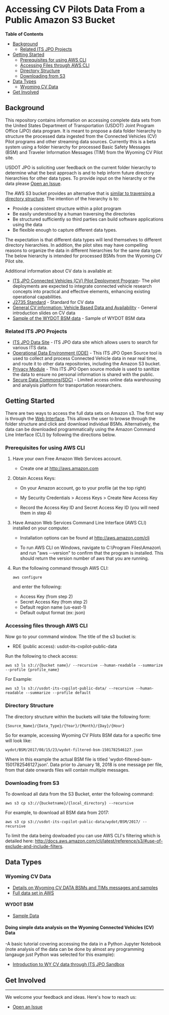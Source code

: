 # Accessing CV Pilots Data From a Public Amazon S3 Bucket


**Table of Contents**

* [Background](#backgound)
	* [Related ITS JPO Projects](#related-its-jpo-projects)
* [Getting Started](#getting-started)
	* [Prerequisites for using AWS CLI](#prerequisites-for-using-aws-cli)
	* [Accessing Files through AWS CLI](#accessing-files-through-aws-cli)
	* [Directory Structure](#directory-structure)
	* [Downloading from S3](#downloading-from-s3)
 * [Data Types](#data-types)
 	* [Wyoming CV Data](#wyoming-cv-data)
* [Get Involved](#get-involved)

## Background
This repository contains information on accessing complete data sets from the United States Department of Transportation (USDOT) Joint Program Office (JPO) data program. It is meant to propose a data folder hierarchy to structure the processed data ingested from the Connected Vehicles (CV) Pilot programs and other streaming data sources. Currently this is a beta system using a folder hierarchy for processed Basic Safety Messages (BSM) and Traveler Information Messages (TIM) from the Wyoming CV Pilot site.

USDOT JPO is soliciting user feedback on the current folder hierarchy to determine what the best approach is and to help inform future directory hierarchies for other data types. To provide input on the hierarchy or the data please [Open an Issue](https://github.com/usdot-its-jpo-data-portal/sandbox/issues). 

The AWS S3 bucket provides an alternative that is [similar to traversing a directory structure](http://usdot-its-cvpilot-public-data.s3.amazonaws.com/index.html). The intention of the hierarchy is to: 

- Provide a consistent structure within a pilot program
- Be easily understood by a human traversing the directories
- Be structured sufficiently so third parties can build software applications using the data
- Be flexible enough to capture different data types. 

The expectation is that different data types will lend themselves to different directory hierarchies. In addition, the pilot sites may have compelling reasons to organize the data in different hierarchies for the same data type. The below hierarchy is intended for processed BSMs from the Wyoming CV Pilot site. 

Additional information about CV data is available at:

- [ITS JPO Connected Vehicles (CV) Pilot Deployment Program](https://www.its.dot.gov/pilots/cv_pilot_plan.htm)-  The pilot deployments are expected to integrate connected vehicle research concepts into practical and effective elements, enhancing existing operational capabilities.
- [J2735 Standard](http://standards.sae.org/j2735_201603/) -  Standard for CV data
- [General CV information: Vehicle Based Data and Availability](https://www.its.dot.gov/itspac/october2012/PDF/data_availability.pdf) - General introduction slides on CV data
- [Sample of the WYDOT BSM data](https://data.transportation.gov/Automobiles/Wyoming-CV-Pilot-Basic-Safety-Message-One-Day-Samp/9k4m-a3jc) - Sample of WYDOT BSM data

### Related ITS JPO Projects

- [ITS JPO Data Site](https://www.its.dot.gov/data/) -  ITS JPO data site which allows users to search for various ITS data.
- [Operational Data Environment (ODE)](https://github.com/usdot-jpo-ode/jpo-ode) - This ITS JPO Open Source tool is used to collect and process Connected Vehicle data in near real time, and route it to other data repositories, including the Amazon S3 bucket.  
- [Privacy Module](https://github.com/usdot-jpo-ode/jpo-cvdp) - This ITS JPO Open source module is used to sanitize the data to ensure no personal information is shared with the public.  
- [Secure Data Commons(SDC)](https://github.com/usdot-jpo-sdc) - Limited access online data warehousing and analysis platform for transportation researchers.



## Getting Started

There are two ways to access the full data sets on Amazon s3. The first way is through the [Web Interface](http://usdot-its-cvpilot-public-data.s3.amazonaws.com/index.html). This allows the user to browse through the folder structure and click and download individual BSMs. Alternatively, the data can be downloaded programmatically using the Amazon Command Line Interface (CLI) by following the directions below.

### Prerequisites for using AWS CLI

1) Have your own Free Amazon Web Services account.

	- Create one at http://aws.amazon.com
 
2) Obtain Access Keys:
 
	- On your Amazon account, go to your profile (at the top right)
	 
	- My Security Credentials > Access Keys > Create New Access Key
	 
	- Record the Access Key ID and Secret Access Key ID (you will need them in step 4)
 
3) Have Amazon Web Services Command Line Interface (AWS CLI) installed on your computer.

	- Installation options can be found at http://aws.amazon.com/cli

	- To run AWS CLI on Windows, navigate to C:\Program Files\Amazon\ and run "aws
	 --version" to confirm that the program is installed.  This should return the version number of aws that you are running.
 
4) Run the following command through AWS CLI:
	```
	aws configure
	```
	and enter the following:
	 
	* Access Key (from step 2)
	* Secret Access Key (from step 2)
	* Default region name (us-east-1)
	* Default output format (ex: json)

### Accessing files through AWS CLI

Now go to your command window. The title of the s3 bucket is: 

 *	RDE (public access): usdot-its-cvpilot-public-data

Run the following to check access:
```
aws s3 ls s3://{bucket name}/ --recursive --human-readable --summarize --profile {profile_name}
```

For Example:
```
aws s3 ls s3://usdot-its-cvpilot-public-data/ --recursive --human-readable --summarize --profile default
```

### Directory Structure

The directory structure within the buckets will take the following form:

	{Source_Name}/{Data_Type}/{Year}/{Month}/{Day}/{Hour}

So for example, accessing Wyoming CV Pilots BSM data for a specific time will look like: 


	wydot/BSM/2017/08/15/23/wydot-filtered-bsm-1501782546127.json
 
Where in this example the actual BSM file is titled 'wydot-filtered-bsm-1501782546127.json'. Data prior to January 18, 2018 is one message per file, from that date onwards files will contain multiple messages. 

### Downloading from S3

To download all data from the S3 Bucket, enter the following command:

```
aws s3 cp s3://{bucketname}/{local_directory} --recursive
```

For example, to download all BSM data from 2017:
```
aws s3 cp s3://usdot-its-cvpilot-public-data/wydot/BSM/2017/ --recursive
```

To limit the data being dowloaded you can use AWS CLI's filtering which is detailed here: http://docs.aws.amazon.com/cli/latest/reference/s3/#use-of-exclude-and-include-filters.

## Data Types



### Wyoming CV Data

- [Details on Wyoming CV DATA BSMs and TIMs messages and samples](https://github.com/usdot-jpo-ode/jpo-ode/blob/master/docs/ODE_Output_Schema_Reference.docx)
- [Full data set in AWS](http://usdot-its-cvpilot-public-data.s3.amazonaws.com/index.html)

#### WYDOT BSM

- [Sample Data](https://data.transportation.gov/Automobiles/Wyoming-CV-Pilot-Basic-Safety-Message-One-Day-Samp/9k4m-a3jc)


#### Doing simple data analysis on the Wyoming Connected Vehicles (CV) Data		
  		  
 -A basic tutorial covering accessing the data in a Python Jupyter Notebook 
 (note analysis of the data can be done by almost any programming langauge just Python was selected for this example):

 - [Introduction to WY CV data through ITS JPO Sandbox](example/accessing_wydot.ipynb)

## Get Involved
------------

We welcome your feedback and ideas. Here's how to reach us:

- [Open an Issue](https://github.com/usdot-its-jpo-data-portal/sandbox/issues)




